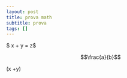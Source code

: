 ```yaml
---
layout: post
title: prova math
subtitle: prova
tags: []
---
```



$ x + y = z$


$$\frac{a}{b}$$


\(x +y\)
